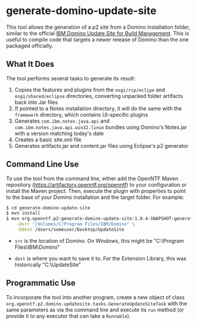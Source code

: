 # generate-domino-update-site

This tool allows the generation of a p2 site from a Domino installation folder, similar to the official [IBM Domino Update Site for Build Management](https://openntf.org/main.nsf/project.xsp?r=project/IBM%20Domino%20Update%20Site%20for%20Build%20Management). This is useful to compile code that targets a newer release of Domino than the one packaged officially.

## What It Does

The tool performs several tasks to generate its result:

1. Copies the features and plugins from the  `osgi/rcp/eclipe` and `osgi/shared/eclipse`  directories, converting unpacked folder artifacts back into Jar files
2. If pointed to a Notes installation directory, it will do the same with the `framework` directory, which contains UI-specific plugins
3. Generates `com.ibm.notes.java.api` and `com.ibm.notes.java.api.win32.linux` bundles using Domino's Notes.jar with a version matching today's date
4. Creates a basic site.xml file
5. Generates artifacts.jar and content.jar files using Eclipse's p2 generator

## Command Line Use

To use the tool from the command line, either add the OpenNTF Maven repository (https://artifactory.openntf.org/openntf) to your configuration or install the Maven project. Then, execute the plugin with properties to point to the base of your Domino installation and the target folder. For example:

```sh
$ cd generate-domino-update-site
$ mvn install
$ mvn org.openntf.p2:generate-domino-update-site:1.0.4-SNAPSHOT:generateUpdateSite \
	-Dsrc "/Volumes/C/Program Files/IBM/Domino" \
	-Ddest /Users/someuser/Desktop/UpdateSite
```
- `src` is the location of Domino. On Windows, this might be "C:\Program Files\IBM\Domino"

- `dest` is where you want to save it to. For the Extension Library, this was historically "C:\UpdateSite"

## Programmatic Use

To incorporate the tool into another program, create a new object of class `org.openntf.p2.domino.updatesite.tasks.GenerateUpdateSiteTask` with the same parameters as via the command line and execute its `run` method (or provide it to any executor that can take a `Runnable`).